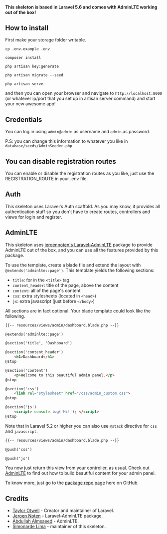 #### This skeleton is based in Laravel 5.6 and comes with AdminLTE working out of the box!

## How to install

First make your storage folder writable. 

```
cp .env.example .env
```

```
composer install
```

```
php artisan key:generate
```

```
php artisan migrate --seed
```

```
php artisan serve
```

and then you can open your browser and navigate to `http://localhost:8000` (or whatever ip/port that you set up in artisan server command) and start your new awesome app!

## Credentials

You can log in using `admin@admin` as username and `admin` as password. 

P.S: you can change this information to whatever you like in `database/seeds/AdminSeeder.php`

## You can disable registration routes

You can enable or disable the registration routes as you like, just use the REGISTRATION_ROUTE in your .env file.

## Auth

This skeleton uses Laravel's Auth scaffold. As you may know, it provides all authentication stuff so you don't have to create routes, controllers and views for login and register.

## AdminLTE

This skeleton uses [jeroennoten's Laravel-AdminLTE](https://github.com/jeroennoten/Laravel-AdminLTE) package to provide AdminLTE out of the box, and you can use all the features provided by this package. 

To use the template, create a blade file and extend the layout with `@extends('adminlte::page')`.
This template yields the following sections:

- `title`: for in the `<title>` tag
- `content_header`: title of the page, above the content
- `content`: all of the page's content
- `css`: extra stylesheets (located in `<head>`)
- `js`: extra javascript (just before `</body>`)

All sections are in fact optional. Your blade template could look like the following.

```html
{{-- resources/views/admin/dashboard.blade.php --}}

@extends('adminlte::page')

@section('title', 'Dashboard')

@section('content_header')
    <h1>Dashboard</h1>
@stop

@section('content')
    <p>Welcome to this beautiful admin panel.</p>
@stop

@section('css')
    <link rel="stylesheet" href="/css/admin_custom.css">
@stop

@section('js')
    <script> console.log('Hi!'); </script>
@stop
```

Note that in Laravel 5.2 or higher you can also use `@stack` directive for `css` and `javascript`:

```html
{{-- resources/views/admin/dashboard.blade.php --}}

@push('css')

@push('js')
```

You now just return this view from your controller, as usual. Check out [AdminLTE](https://almsaeedstudio.com) to find out how to build beautiful content for your admin panel.

To know more, just go to the [package repo page](https://github.com/jeroennoten/Laravel-AdminLTE) here on GitHub.

## Credits
- [Taylor Otwell](https://github.com/taylorotwell) - Creator and maintainer of Laravel.
- [Jeroen Noten](https://github.com/jeroennoten) - Laravel-AdminLTE package.
- [Abdullah Almsaeed](https://github.com/almasaeed2010) - AdminLTE.
- [Simonarde Lima](https://github.com/simonardejr) - maintainer of this skeleton.